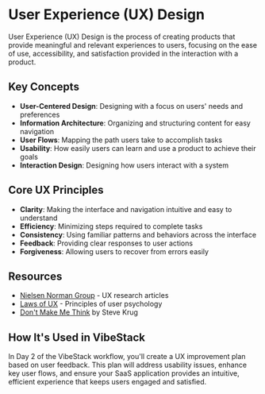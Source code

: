 # User Experience (UX) Design

User Experience (UX) Design is the process of creating products that provide meaningful and relevant experiences to users, focusing on the ease of use, accessibility, and satisfaction provided in the interaction with a product.

## Key Concepts

- **User-Centered Design**: Designing with a focus on users' needs and preferences
- **Information Architecture**: Organizing and structuring content for easy navigation
- **User Flows**: Mapping the path users take to accomplish tasks
- **Usability**: How easily users can learn and use a product to achieve their goals
- **Interaction Design**: Designing how users interact with a system

## Core UX Principles

- **Clarity**: Making the interface and navigation intuitive and easy to understand
- **Efficiency**: Minimizing steps required to complete tasks
- **Consistency**: Using familiar patterns and behaviors across the interface
- **Feedback**: Providing clear responses to user actions
- **Forgiveness**: Allowing users to recover from errors easily

## Resources

- [Nielsen Norman Group](https://www.nngroup.com/articles/) - UX research articles
- [Laws of UX](https://lawsofux.com/) - Principles of user psychology
- [Don't Make Me Think](https://sensible.com/dont-make-me-think/) by Steve Krug

## How It's Used in VibeStack

In Day 2 of the VibeStack workflow, you'll create a UX improvement plan based on user feedback. This plan will address usability issues, enhance key user flows, and ensure your SaaS application provides an intuitive, efficient experience that keeps users engaged and satisfied. 